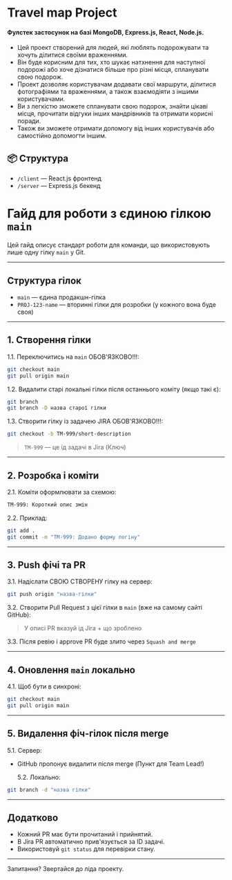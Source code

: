 # Travel map Project
#### Фулстек застосунок на базі MongoDB, Express.js, React, Node.js.

- Цей проект створений для людей, які люблять подорожувати та хочуть ділитися своїми враженнями.
- Він буде корисним для тих, хто шукає натхнення для наступної подорожі або хоче дізнатися більше про різні місця, спланувати свою подорож.
- Проект дозволяє користувачам додавати свої маршрути, ділитися фотографіями та враженнями, а також взаємодіяти з іншими користувачами. 
- Ви з легкістю зможете спланувати свою подорож, знайти цікаві місця, прочитати відгуки інших мандрівників та отримати корисні поради.
- Також ви зможете отримати допомогу від інших користувачів або самостійно допомогти іншим.

## 📦 Структура

- `/client` — React.js фронтенд
- `/server` — Express.js бекенд

# Гайд для роботи з єдиною гілкою `main`

Цей гайд описує стандарт роботи для команди, що використовують лише одну гілку `main` у Git.

---

## Структура гілок

- `main` — єдина продакшн-гілка
- `PROJ-123-name` — вторинні гілки для розробки (у кожного вона буде своя)

---

## 1. Створення гілки

1.1. Переключитись на `main` ОБОВ'ЯЗКОВО!!!:

```bash
git checkout main
git pull origin main
```

1.2. Видалити старі локальні гілки після останнього коміту (якщо такі є):

```bash
git branch
git branch -D назва старої гілки
```

1.3. Створити гілку із задачею JIRA ОБОВ'ЯЗКОВО!!!:

```bash
git checkout -b TM-999/short-description
```

> `TM-999` — це ід задачі в Jira (Ключ)

---

## 2. Розробка і коміти

2.1. Коміти оформлювати за схемою:

```bash
TM-999: Короткий опис змін
```

2.2. Приклад:

```bash
git add .
git commit -m "TM-999: Додано форму логіну"
```

---

## 3. Push фічі та PR

3.1. Надіслати СВОЮ СТВОРЕНУ гілку на сервер:

```bash
git push origin "назва-гілки"
```

3.2. Створити Pull Request з цієї гілки в `main` (вже на самому сайті GitHub):

> У описі PR вказуй ід Jira + що зроблено

3.3. Після ревію і approve PR буде злито через `Squash and merge`

---

## 4. Оновлення `main` локально

4.1. Щоб бути в синхроні:

```bash
git checkout main
git pull origin main
```

---

## 5. Видалення фіч-гілок після merge

5.1. Сервер:

- GitHub пропонує видалити після merge (Пункт для Team Lead!)

  5.2. Локально:

```bash
git branch -d "назва гілки"
```

---

## Додатково

- Кожний PR має бути прочитаний і прийнятий.
- В Jira PR автоматично прив'язується за ID задачі.
- Використовуй `git status` для перевірки стану.

---

Запитання? Звертайся до ліда проекту.
